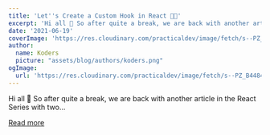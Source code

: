 ```yaml
---
title: 'Let''s Create a Custom Hook in React 🐱‍👤'
excerpt: 'Hi all 👋 So after quite a break, we are back with another article in the React Series with two...'
date: '2021-06-19'
coverImage: 'https://res.cloudinary.com/practicaldev/image/fetch/s--PZ_B4484--/c_imagga_scale,f_auto,fl_progressive,h_420,q_auto,w_1000/https://dev-to-uploads.s3.amazonaws.com/uploads/articles/xrtlaiyzk0sm540k4ju3.png'
author:
  name: Koders
  picture: "assets/blog/authors/koders.png"
ogImage:
  url: 'https://res.cloudinary.com/practicaldev/image/fetch/s--PZ_B4484--/c_imagga_scale,f_auto,fl_progressive,h_420,q_auto,w_1000/https://dev-to-uploads.s3.amazonaws.com/uploads/articles/xrtlaiyzk0sm540k4ju3.png'
---
```


Hi all 👋 So after quite a break, we are back with another article in the React Series with two...

[Read more](https://dev.to/mursalfk/let-s-create-a-custom-hook-in-react-hm8)
